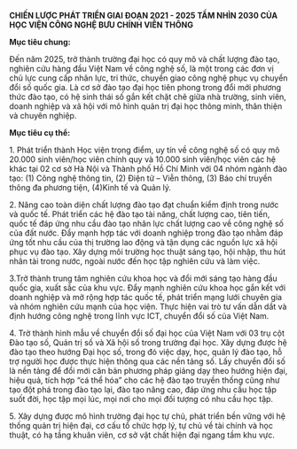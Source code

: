 **CHIẾN LƯỢC PHÁT TRIỂN GIAI ĐOẠN 2021 \- 2025 TẦM NHÌN 2030 CỦA HỌC VIỆN CÔNG NGHỆ BƯU CHÍNH VIỄN THÔNG**

**Mục tiêu chung:**

Đến năm 2025, trở thành trường đại học có quy mô và chất lượng đào tạo, nghiên cứu hàng đầu Việt Nam về công nghệ số, là một trong các đơn vị chủ lực cung cấp nhân lực, tri thức, chuyển giao công nghệ phục vụ chuyển đổi số quốc gia. Là cơ sở đào tạo đại học tiên phong trong đổi mới phương thức đào tạo, có hệ sinh thái số gắn kết chặt chẽ giữa nhà trường, sinh viên, doanh nghiệp và xã hội với mô hình quản trị đại học thông minh, thân thiện và chuyên nghiệp.

**Mục tiêu cụ thể:**

1\. Phát triển thành Học viện trọng điểm, uy tín về công nghệ số có quy mô 20.000 sinh viên/học viên chính quy và 10.000 sinh viên/học viên các hệ khác tại 02 cơ sở Hà Nội và Thành phố Hồ Chí Minh với 04 nhóm ngành đào tạo: (1) Công nghệ thông tin, (2) Điện tử – Viễn thông, (3) Báo chí truyền thông đa phương tiện, (4)Kinh tế và Quản lý.

2\. Nâng cao toàn diện chất lượng đào tạo đạt chuẩn kiểm định trong nước và quốc tế. Phát triển các hệ đào tạo tài năng, chất lượng cao, tiên tiến, quốc tế đáp ứng nhu cầu đào tạo nhân lực chất lượng cao về công nghệ số của đất nước. Đẩy mạnh hợp tác với doanh nghiệp trong đào tạo nhằm đáp ứng tốt nhu cầu của thị trường lao động và tận dụng các nguồn lực xã hội phục vụ đào tạo. Xây dựng môi trường học thuật sáng tạo, hội nhập, thu hút nhân tài trong nước, ngoài nước đến học tập nghiên cứu và làm việc.

3.Trở thành trung tâm nghiên cứu khoa học và đổi mới sáng tạo hàng đầu quốc gia, xuất sắc của khu vực. Đẩy mạnh nghiên cứu khoa học gắn kết với doanh nghiệp và mở rộng hợp tác quốc tế, phát triển mạng lưới chuyên gia và nhóm nghiên cứu mạnh của học viện. Thực hiện vai trò tư vấn dẫn dắt và định hướng công nghệ trong lĩnh vực ICT, chuyển đổi số của Việt Nam.

4\. Trờ thành hình mẫu về chuyển đổi số đại học của Việt Nam với 03 trụ cột Đào tạo số, Quản trị số và Xã hội số trong trường đại học. Xây dựng được hệ đào tạo theo hướng Đại học số, trong đó việc dạy, học, quản lý đào tạo, hỗ trợ người học được thực hiện thông qua các nền tảng số. Lấy chuyển đổi số là nền tảng để đổi mới căn bản phương pháp giảng dạy theo hướng hiện đại, hiệu quả, tích hợp “cá thể hóa” cho các hệ đào tạo truyền thống cũng như tạo đột phá trong đào tạo lại, đào tạo nâng cao, đáp ứng nhu cầu học tập suốt đời, học tập mọi lúc, mọi nơi cho mọi đối tượng có nhu cầu học tập.

5\. Xây dựng được mô hình trường đại học tự chủ, phát triển bền vững với hệ thống quản trị hiện đại, cơ cấu tổ chức hợp lý, tự chủ về tài chính và học thuật, có hạ tầng khuân viên, cơ sở vật chất hiện đại ngang tầm khu vực.